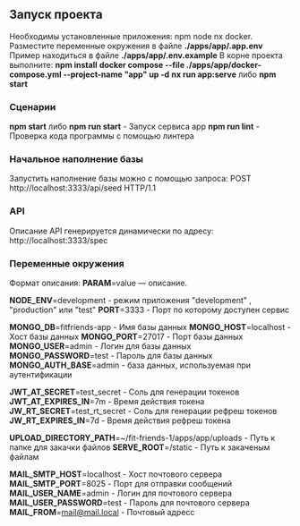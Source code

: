 
## Запуск проекта

Необходимы установленные приложения: npm node nx docker.
Разместите переменные окружения
в файле <b>./apps/app/.app.env</b>
Пример находиться в файле  <b>./apps/app/.env.example</b>
В корне проекта выполните:
<b>npm install</b>
<b>docker compose --file ./apps/app/docker-compose.yml --project-name "app" up -d</b>
<b>nx run app:serve</b> либо <b>npm start</b>

### Сценарии

<b>npm start</b> либо <b>npm run start</b> - Запуск сервиса app
<b>npm run lint</b> - Проверка кода программы с помощью линтера

### Начальное наполнение базы

Запустить наполнение базы можно с помощью запроса:
POST  http://localhost:3333/api/seed HTTP/1.1

### API

Описание API генерируется динамически по адресу:
http://localhost:3333/spec

### Переменные окружения

Формат описания: <b>PARAM</b>=value — описание.

<b>NODE_ENV</b>=development - режим приложения "development" , "production" или "test"
<b>PORT</b>=3333 - Порт по которому доступен сервис

<b>MONGO_DB</b>=fitfriends-app - Имя базы данных
<b>MONGO_HOST</b>=localhost - Хост базы данных
<b>MONGO_PORT</b>=27017 - Порт базы данных
<b>MONGO_USER</b>=admin - Логин для базы данных
<b>MONGO_PASSWORD</b>=test - Пароль для базы данных
<b>MONGO_AUTH_BASE</b>=admin - база данных, используемая при аутентификации

<b>JWT_AT_SECRET</b>=test_secret - Соль для генерации токенов
<b>JWT_AT_EXPIRES_IN</b>=7m - Время действия токена
<b>JW_RT_SECRET</b>=test_rt_secret - Соль для генерации рефреш токенов
<b>JW_RT_EXPIRES_IN</b>=7d - Время действия рефреш токена

<b>UPLOAD_DIRECTORY_PATH</b>=~/fit-friends-1/apps/app/uploads - Путь к папке для закачки файлов
<b>SERVE_ROOT</b>=/static - Путь к закаченым файлам

<b>MAIL_SMTP_HOST</b>=localhost - Хост почтового сервера
<b>MAIL_SMTP_PORT</b>=8025 -  Порт для отправки сообщений
<b>MAIL_USER_NAME</b>=admin - Логин для почтового сервера
<b>MAIL_USER_PASSWORD</b>=test - Пароль для почтового сервера
<b>MAIL_FROM</b>=<mail@mail.local> - Почтовый адресс
